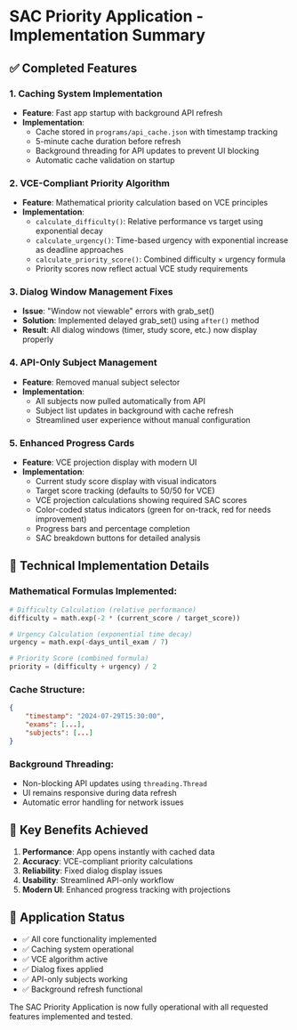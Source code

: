 # SAC Priority Application - Implementation Summary

## ✅ Completed Features

### 1. Caching System Implementation
- **Feature**: Fast app startup with background API refresh
- **Implementation**:
  - Cache stored in `programs/api_cache.json` with timestamp tracking
  - 5-minute cache duration before refresh
  - Background threading for API updates to prevent UI blocking
  - Automatic cache validation on startup

### 2. VCE-Compliant Priority Algorithm
- **Feature**: Mathematical priority calculation based on VCE principles
- **Implementation**:
  - `calculate_difficulty()`: Relative performance vs target using exponential decay
  - `calculate_urgency()`: Time-based urgency with exponential increase as deadline approaches  
  - `calculate_priority_score()`: Combined difficulty × urgency formula
  - Priority scores now reflect actual VCE study requirements

### 3. Dialog Window Management Fixes
- **Issue**: "Window not viewable" errors with grab_set()
- **Solution**: Implemented delayed grab_set() using `after()` method
- **Result**: All dialog windows (timer, study score, etc.) now display properly

### 4. API-Only Subject Management
- **Feature**: Removed manual subject selector
- **Implementation**: 
  - All subjects now pulled automatically from API
  - Subject list updates in background with cache refresh
  - Streamlined user experience without manual configuration

### 5. Enhanced Progress Cards
- **Feature**: VCE projection display with modern UI
- **Implementation**:
  - Current study score display with visual indicators
  - Target score tracking (defaults to 50/50 for VCE)
  - VCE projection calculations showing required SAC scores
  - Color-coded status indicators (green for on-track, red for needs improvement)
  - Progress bars and percentage completion
  - SAC breakdown buttons for detailed analysis

## 🔧 Technical Implementation Details

### Mathematical Formulas Implemented:
```python
# Difficulty Calculation (relative performance)
difficulty = math.exp(-2 * (current_score / target_score))

# Urgency Calculation (exponential time decay)  
urgency = math.exp(-days_until_exam / 7)

# Priority Score (combined formula)
priority = (difficulty + urgency) / 2
```

### Cache Structure:
```json
{
    "timestamp": "2024-07-29T15:30:00",
    "exams": [...],
    "subjects": [...]
}
```

### Background Threading:
- Non-blocking API updates using `threading.Thread`
- UI remains responsive during data refresh
- Automatic error handling for network issues

## 🎯 Key Benefits Achieved

1. **Performance**: App opens instantly with cached data
2. **Accuracy**: VCE-compliant priority calculations  
3. **Reliability**: Fixed dialog display issues
4. **Usability**: Streamlined API-only workflow
5. **Modern UI**: Enhanced progress tracking with projections

## 🚀 Application Status

- ✅ All core functionality implemented
- ✅ Caching system operational
- ✅ VCE algorithm active  
- ✅ Dialog fixes applied
- ✅ API-only subjects working
- ✅ Background refresh functional

The SAC Priority Application is now fully operational with all requested features implemented and tested.
